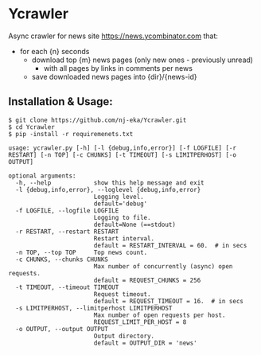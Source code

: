 # Ycrawler
Async crawler for news site https://news.ycombinator.com that:
- for each {n} seconds
    - download top {m} news pages (only new ones - previously unread) 
        - with all pages by links in comments per news
    - save downloaded news pages into {dir}/{news-id}

## Installation & Usage:

```
$ git clone https://github.com/nj-eka/Ycrawler.git
$ cd Ycrawler
$ pip -install -r requiremenets.txt
```

```
usage: ycrawler.py [-h] [-l {debug,info,error}] [-f LOGFILE] [-r RESTART] [-n TOP] [-c CHUNKS] [-t TIMEOUT] [-s LIMITPERHOST] [-o OUTPUT]

optional arguments:
  -h, --help            show this help message and exit
  -l {debug,info,error}, --loglevel {debug,info,error}
                        Logging level.  
                        default='debug'
  -f LOGFILE, --logfile LOGFILE
                        Logging to file. 
                        default=None (==stdout)    
  -r RESTART, --restart RESTART 
                        Restart interval. 
                        default = RESTART_INTERVAL = 60.  # in secs
  -n TOP, --top TOP     Top news count.
  -c CHUNKS, --chunks CHUNKS
                        Max number of concurrently (async) open requests.
                        default = REQUEST_CHUNKS = 256
  -t TIMEOUT, --timeout TIMEOUT
                        Request timeout.
                        default = REQUEST_TIMEOUT = 16.  # in secs
  -s LIMITPERHOST, --limitperhost LIMITPERHOST
                        Max number of open requests per host.
                        REQUEST_LIMIT_PER_HOST = 8
  -o OUTPUT, --output OUTPUT
                        Output directory.
                        default = OUTPUT_DIR = 'news'
```


